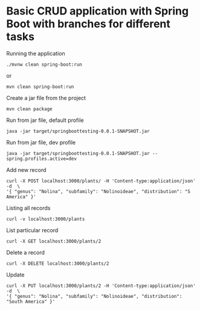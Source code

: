 # Basic CRUD application with Spring Boot with branches for different tasks

Running the application

    ./mvnw clean spring-boot:run

or

    mvn clean spring-boot:run


Create a jar file from the project

    mvn clean package

Run from jar file, default profile

    java -jar target/springboottesting-0.0.1-SNAPSHOT.jar

Run from jar file, dev profile

    java -jar target/springboottesting-0.0.1-SNAPSHOT.jar --spring.profiles.active=dev

Add new record

    curl -X POST localhost:3000/plants/ -H 'Content-type:application/json' -d  \
    '{ "genus": "Nolina", "subfamily": "Nolinoideae", "distribution": "S America" }'

Listing all records

    curl -v localhost:3000/plants

List particular record 

    curl -X GET localhost:3000/plants/2

Delete a record

    curl -X DELETE localhost:3000/plants/2

Update

    curl -X PUT localhost:3000/plants/2 -H 'Content-type:application/json' -d  \
    '{ "genus": "Nolina", "subfamily": "Nolinoideae", "distribution": "South America" }'

